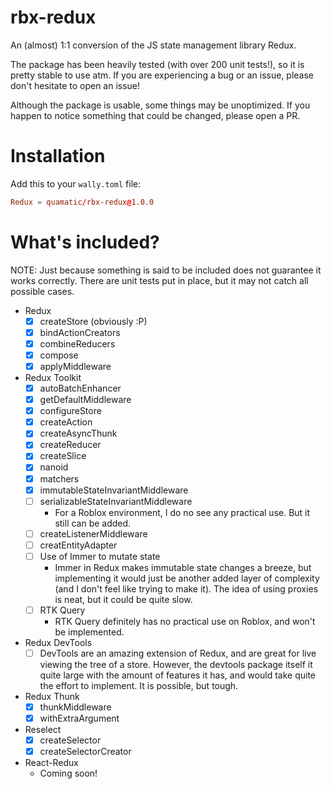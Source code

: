 # rbx-redux
An (almost) 1:1 conversion of the JS state management library Redux.

The package has been heavily tested (with over 200 unit tests!), so it is pretty stable to use atm. If you are experiencing a bug or an issue, please don't hesitate to open an issue!

Although the package is usable, some things may be unoptimized. If you happen to notice something that could be changed, please open a PR.

# Installation
Add this to your `wally.toml` file:

```toml
Redux = quamatic/rbx-redux@1.0.0
```

# What's included?
NOTE: Just because something is said to be included does not guarantee it works correctly. There are unit tests put in place, but it may not catch all possible cases.

* Redux
    - [x] createStore (obviously :P)
    - [x] bindActionCreators
    - [x] combineReducers
    - [x] compose
    - [x] applyMiddleware

* Redux Toolkit
    - [x] autoBatchEnhancer
    - [x] getDefaultMiddleware
    - [x] configureStore
    - [x] createAction
    - [x] createAsyncThunk
    - [x] createReducer
    - [x] createSlice
    - [x] nanoid
    - [x] matchers
    - [x] immutableStateInvariantMiddleware
    - [ ] serializableStateInvariantMiddleware
        - For a Roblox environment, I do no see any practical use. But it still can be added.
    - [ ] createListenerMiddleware
    - [ ] creatEntityAdapter
    - [ ] Use of Immer to mutate state
        - Immer in Redux makes immutable state changes a breeze, but implementing it would just be another added layer of complexity (and I don't feel like
        trying to make it). The idea of using proxies is neat, but it could be quite slow. 
    - [ ] RTK Query
        - RTK Query definitely has no practical use on Roblox, and won't be implemented.

* Redux DevTools
    - [ ] DevTools are an amazing extension of Redux, and are great for live viewing the tree of a store. However, the devtools package itself it quite
    large with the amount of features it has, and would take quite the effort to implement. It is possible, but tough.

* Redux Thunk
    - [x] thunkMiddleware
    - [x] withExtraArgument

* Reselect
    - [x] createSelector
    - [x] createSelectorCreator

* React-Redux
    - Coming soon!
